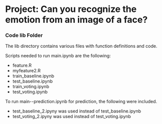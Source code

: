 # Project: Can you recognize the emotion from an image of a face?

### Code lib Folder

The lib directory contains various files with function definitions and code.

Scripts needed to run main.ipynb are the following:

+ feature.R
+ myfeature2.R
+ train_baseline.ipynb
+ test_baseline.ipynb
+ train_voting.ipynb
+ test_voting.ipynb

To run main--prediction.ipynb for prediction, the following were included.
+ test_baseline_2.ipyny was used instead of test_baseline.ipynb
+ test_voting_2.ipyny was used instead of test_voting.ipynb
